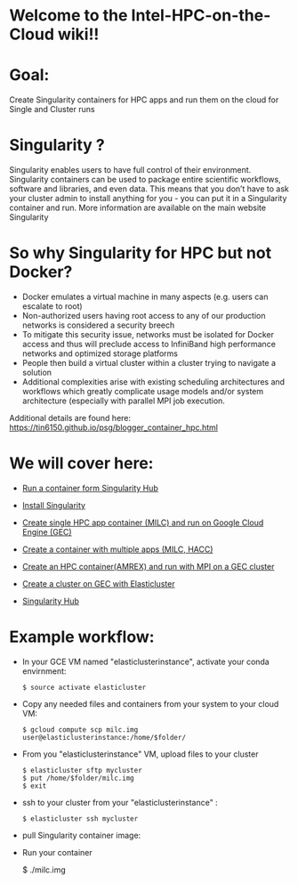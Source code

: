                                  
# Welcome to the Intel-HPC-on-the-Cloud wiki!!

# Goal:
Create Singularity containers for HPC apps and run them on the cloud for Single and Cluster runs

# Singularity ?
Singularity enables users to have full control of their environment. Singularity containers can be used to package entire scientific workflows, software and libraries, and even data. This means that you don’t have to ask your cluster admin to install anything for you - you can put it in a Singularity container and run. More information are available on the main website Singularity

# So why Singularity for HPC  but not Docker?

* Docker emulates a virtual machine in many aspects (e.g. users can escalate to root)
* Non-authorized users having root access to any of our production networks is considered a security breech
* To mitigate this security issue, networks must be isolated for Docker access and thus will preclude access to InfiniBand high performance networks and optimized storage platforms
* People then build a virtual cluster within a cluster trying to navigate a solution
* Additional complexities arise with existing scheduling architectures and workflows which greatly complicate usage models and/or system architecture (especially with parallel MPI job execution.

Additional details are found here: https://tin6150.github.io/psg/blogger_container_hpc.html


# We will cover here:

* [Run a container form Singularity Hub](https://github.com/intel/Intel-HPC-Container/blob/master/docs/README.md)

* [Install Singularity](https://github.com/Smahane/Intel-HPC-Container/wiki/Install-Singularity)

* [Create single HPC app container (MILC) and run on Google Cloud Engine (GEC)](https://github.com/Smahane/Intel-HPC-Container/wiki/Create-single-HPC-app-container-(MILC)-and-run-on-Google-Cloud-Engine-(GEC))

* [Create a container with multiple apps (MILC, HACC)](https://github.com/Smahane/Intel-HPC-Container/wiki/Create-a-container-with-multiple-apps-(MILC,-HACC) )

* [Create an HPC container(AMREX) and run with MPI on a GEC cluster](https://github.com/Smahane/Intel-HPC-Container/wiki/Create-an-HPC-container(AMREX)-and-run-with-MPI-on-a-GEC-cluster) 
* [Create a cluster on GEC with Elasticluster](https://github.com/Smahane/Intel-HPC-Container/wiki/Create-a-cluster-on-GEC-with-Elasticluster)
* [Singularity Hub](https://github.com/Smahane/Intel-HPC-Container/wiki/Singularity-Hub)

# Example workflow:
 * In your GCE VM named "elasticlusterinstance", activate your conda envirnment:
 
       $ source activate elasticluster
   
  * Copy any needed files and containers from your system to your cloud VM:
  
    	$ gcloud compute scp milc.img user@elasticlusterinstance:/home/$folder/

  * From you "elasticlusterinstance" VM, upload files to your cluster
  
        $ elasticluster sftp mycluster
        $ put /home/$folder/milc.img
        $ exit

  * ssh to your cluster from your "elasticlusterinstance" :
  
        $ elasticluster ssh mycluster

  * pull Singularity container image:
  
   * Run your container
   
        $ ./milc.img
